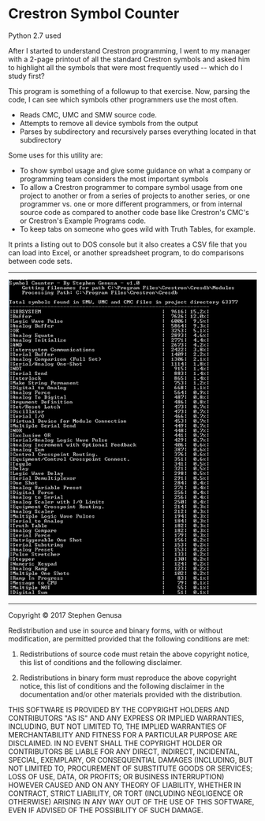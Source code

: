 # Crestron Symbol Counter

Python 2.7 used

After I started to understand Crestron programming, I went to my manager with a 2-page printout of all the standard Crestron symbols and asked him to highlight all the symbols that were most frequently used -- which do I study first?

This program is something of a followup to that exercise. Now, parsing the code, I can see which symbols other programmers use the most often.

- Reads CMC, UMC and SMW source code. 
- Attempts to remove all device symbols from the output
- Parses by subdirectory and recursively parses everything located in that subdirectory

Some uses for this utility are:

- To show symbol usage and give some guidance on what a company or programming team considers the most important symbols
- To allow a Crestron programmer to compare symbol usage from one project to another or from a series of projects to another series, or one programmer vs. one or more different programmers, or from internal source code as compared to another code base like Crestron's CMC's or Crestron's Example Programs code.
-  To keep tabs on someone who goes wild with Truth Tables, for example.

It prints a listing out to DOS console but it also creates a CSV file that you can load into Excel, or another spreadsheet program, to do comparisons between code sets.

-------

![](CMCSymbolCounts.png)

------

Copyright © 2017 Stephen Genusa

Redistribution and use in source and binary forms, with or without modification, are permitted provided that the following conditions are met:

1. Redistributions of source code must retain the above copyright notice, this list of conditions and the following disclaimer.

2. Redistributions in binary form must reproduce the above copyright notice, this list of conditions and the following disclaimer in the documentation and/or other materials provided with the distribution.

THIS SOFTWARE IS PROVIDED BY THE COPYRIGHT HOLDERS AND CONTRIBUTORS "AS IS" AND ANY EXPRESS OR IMPLIED WARRANTIES, INCLUDING, BUT NOT LIMITED TO, THE IMPLIED WARRANTIES OF MERCHANTABILITY AND FITNESS FOR A PARTICULAR PURPOSE ARE DISCLAIMED. IN NO EVENT SHALL THE COPYRIGHT HOLDER OR CONTRIBUTORS BE LIABLE FOR ANY DIRECT, INDIRECT, INCIDENTAL, SPECIAL, EXEMPLARY, OR CONSEQUENTIAL DAMAGES (INCLUDING, BUT NOT LIMITED TO, PROCUREMENT OF SUBSTITUTE GOODS OR SERVICES; LOSS OF USE, DATA, OR PROFITS; OR BUSINESS INTERRUPTION) HOWEVER CAUSED AND ON ANY THEORY OF LIABILITY, WHETHER IN CONTRACT, STRICT LIABILITY, OR TORT (INCLUDING NEGLIGENCE OR OTHERWISE) ARISING IN ANY WAY OUT OF THE USE OF THIS SOFTWARE, EVEN IF ADVISED OF THE POSSIBILITY OF SUCH DAMAGE.